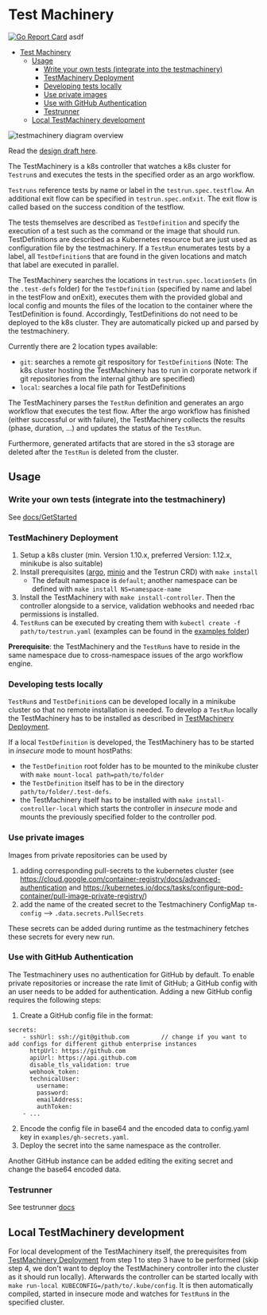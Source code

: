 # Test Machinery
[![Go Report Card](https://goreportcard.com/badge/github.com/gardener/test-infra)](https://goreportcard.com/report/github.com/gardener/test-infra)
asdf
- [Test Machinery](#test-machinery)
  - [Usage](#usage)
    - [Write your own tests (integrate into the testmachinery)](#write-your-own-tests-integrate-into-the-testmachinery)
    - [TestMachinery Deployment](#testmachinery-deployment)
    - [Developing tests locally](#developing-tests-locally)
    - [Use private images](#use-private-images)
    - [Use with GitHub Authentication](#use-with-github-authentication)
    - [Testrunner](#testrunner)
  - [Local TestMachinery development](#local-testmachinery-development)

![testmachinery diagram overview](https://github.com/gardener/test-infra/raw/master/docs/test_machinary_overview.png)

Read the [design draft here](docs/DesignDraft.md).

The TestMachinery is a k8s controller that watches a k8s cluster for `Testrun`s and executes the tests in the specified order as an argo workflow.

`Testruns` reference tests by name or label in the `testrun.spec.testflow`. An additional exit flow can be specified in `testrun.spec.onExit`. The exit flow is called based on the success condition of the testflow.

The tests themselves are described as `TestDefinition` and specify the execution of a test such as the command or the image that should run.
TestDefinitions are described as a Kubernetes resource but are just used as configuration file by the testmachinery.
If a `TestRun` enumerates tests by a label, all `TestDefinition`s that are found in the given locations and match that label are executed in parallel.

The TestMachinery searches the locations in `testrun.spec.locationSets` (in the `.test-defs` folder) for the `TestDefinition` (specified by name and label in the testFlow and onExit), executes them with the provided global and local config and mounts the files of the location to the container where the TestDefinition is found.
Accordingly, TestDefinitions do not need to be deployed to the k8s cluster.
They are automatically picked up and parsed by the testmachinery.

Currently there are 2 location types available:

- `git`: searches a remote git respository for `TestDefinition`s (Note: The k8s cluster hosting the TestMachinery has to run in corporate network if git repositories from the internal github are specified)
- `local`: searches a local file path for TestDefinitions

The TestMachinery parses the `TestRun` definition and generates an argo workflow that executes the test flow.
After the argo workflow has finished (either successful or with failure), the TestMachinery collects the results (phase, duration, ...) and updates the status of the `TestRun`.

Furthermore, generated artifacts that are stored in the s3 storage are deleted after the `TestRun` is deleted from the cluster.

## Usage

### Write your own tests (integrate into the testmachinery)

See [docs/GetStarted](docs/GetStarted.md)

### TestMachinery Deployment

1. Setup a k8s cluster (min. Version 1.10.x, preferred Version: 1.12.x, minikube is also suitable)
2. Install prerequisites ([argo](https://github.com/argoproj/argo), [minio](https://www.minio.io/) and the Testrun CRD) with `make install`
    * The default namespace is `default`; another namespace can be defined with `make install NS=namespace-name`
3. Install the TestMachinery with `make install-controller`. Then the controller alongside to a service, validation webhooks and needed rbac permissions is installed.
4. `TestRun`s can be executed by creating them with `kubectl create -f path/to/testrun.yaml` (examples can be found in the [examples folder](examples))

**Prerequisite**: the TestMachinery and the `TestRun`s have to reside in the same namespace due to cross-namespace issues of the argo workflow engine.

### Developing tests locally

`TestRun`s and `TestDefinition`s can be developed locally in a minikube cluster so that no remote installation is needed.
To develop a `TestRun` locally the TestMachinery has to be installed as described in [TestMachinery Deployment](#TestMachinery-Deployment).

If a local `TestDefinition` is developed, the TestMachinery has to be started in _insecure_ mode to mount hostPaths:

- the `TestDefinition` root folder has to be mounted to the minikube cluster with `make mount-local path=path/to/folder`
- the `TestDefinition` itself has to be in the directory `path/to/folder/.test-defs`.
- the TestMachinery itself has to be installed with `make install-controller-local` which starts the controller in _insecure_ mode and mounts the previously specified folder to the controller pod.

### Use private images

Images from private repositories can be used by

1. adding corresponding pull-secrets to the kubernetes cluster (see https://cloud.google.com/container-registry/docs/advanced-authentication and https://kubernetes.io/docs/tasks/configure-pod-container/pull-image-private-registry/)
2. add the name of the created secret to the Testmachinery ConfigMap `tm-config` --> `.data.secrets.PullSecrets`

These secrets can be added during runtime as the testmachinery fetches these secrets for every new run.

### Use with GitHub Authentication

The Testmachinery uses no authentication for GitHub by default.
To enable private repositories or increase the rate limit of GitHub; a GitHub config with an user needs to be added for authentication.
Adding a new GitHub config requires the following steps:

1. Create a GitHub config file in the format:
```
secrets:
    - sshUrl: ssh://git@github.com         // change if you want to add configs for different github enterprise instances
      httpUrl: https://github.com
      apiUrl: https://api.github.com
      disable_tls_validation: true
      webhook_token:
      technicalUser:
        username:
        password:
        emailAddress:
        authToken:
    - ...
```
2. Encode the config file in base64 and the encoded data to config.yaml key in `examples/gh-secrets.yaml`.
3. Deploy the secret into the same namespace as the controller.

Another GitHub instance can be added editing the exiting secret and change the base64 encoded data.

### Testrunner
See testrunner [docs](docs/Testrunner.md)

## Local TestMachinery development

For local development of the TestMachinery itself, the prerequisites from [TestMachinery Deployment](#TestMachinery-Deployment) from step 1 to step 3 have to be performed (skip step 4, we don't want to deploy the TestMachinery controller into the cluster as it should run locally).
Afterwards the controller can be started locally with `make run-local KUBECONFIG=/path/to/.kube/config`.
It is then automatically compiled, started in insecure mode and watches for `TestRun`s in the specified cluster.
